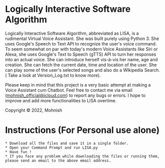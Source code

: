 # Logically Interactive Software Algorithm

Logically Interactive Software Algorithm, abbreviated as LISA, is a rudimental Virtual Voice Assistant. She was built purely using Python 3. She uses Google's Speech to Text API to recognize the user's voice command. To seem somewhat on par with today's modern Voice Assistants like Siri or Alexa, she uses Google's Text to Speech (gTTS) API to turn her responses into an actual voice. She can introduce herself vis-à-vis her name, age and creation. She can fetch the current date, time and location of the user. She can play some of the user's selected songs and also do a Wikipedia Search.( Take a look at Version_Log.txt to know more).

Please keep in mind that this project is a very basic attempt at making a Voice Assistant cum Chatbot. Feel free to contact me via email (mohnish_official@icloud.com) to report any bugs or errors. I hope to improve and add more functionalities to LISA overtime.

Copyright © 2022, Mohnish


# Instructions (For Personal use alone)
    * Download all the files and save it in a single folder.
    * Open your Command Prompt and run LISA.py
    * Have fun !
    * If you face any problem while downloading the files or running them, please send an email to the above email address.
    
  

